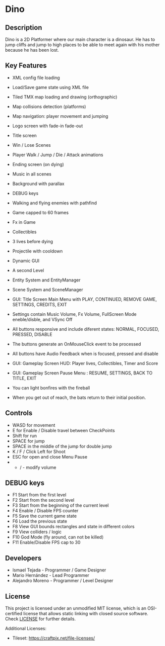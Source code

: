 # Dino

## Description

Dino is a 2D Platformer where our main character is a dinosaur. He has to jump cliffs and jump to high places to be able to meet again with his mother because he has been lost.  

## Key Features

- XML config file loading
- Load/Save game state using XML file
- Tiled TMX map loading and drawing (orthographic)
- Map collisions detection (platforms)
- Map navigation: player movement and jumping

- Logo screen with fade-in fade-out
- Title screen
- Win / Lose Scenes
- Player Walk / Jump / Die / Attack animations
- Ending screen (on dying)
- Music in all scenes 
- Background with parallax
- DEBUG keys 

- Walking and flying enemies with pathfind
- Game capped to 60 frames
- Fx in Game
- Collectibles
- 3 lives before dying
- Projectile with cooldown
- Dynamic GUI
- A second Level

- Entity System and EntityManager
- Scene System and SceneManager
- GUI: Title Screen Main Menu with PLAY, CONTINUED, REMOVE GAME, SETTINGS, CREDITS, EXIT
- Settings contain Music Volume, Fx Volume, FullScreen Mode eneble/disble, and VSync Off
- All buttons responsive and include diferent states: NORMAL, FOCUSED, PRESSED, DISABLE
- The buttons generate an OnMouseClick event to be processed
- All buttons have Audio Feedback when is focused, pressed and disable
- GUI: Gameplay Screen HUD: Player lives, Collectibles, Timer and Score
- GUI: Gameplay Screen Pause Menu : RESUME, SETTINGS, BACK TO TITLE, EXIT

- You can light bonfires with the fireball
- When you get out of reach, the bats return to their initial position. 

## Controls

- WASD for movement
- E for Enable / Disable travel between CheckPoints
- Shift for run
- SPACE for jump
- SPACE in the middle of the jump for double jump
- K / F / Click Left for Shoot
- ESC for open and close Menu Pause
- + / - modify volume

## DEBUG keys

- F1 Start from the first level
- F2 Start from the second level
- F3 Start from the beginning of the current level
- F4 Enable / Disable FPS counter
- F5 Save the current game state
- F6 Load the previous state
- F8 View GUI bounds rectangles and state in different colors
- F9 View colliders / logic
- F10 God Mode (fly around, can not be killed)
- F11 Enable/Disable FPS cap to 30

## Developers

 - Ismael Tejada - Programmer / Game Designer
 - Mario Hernández - Lead Programmer
 - Alejandro Moreno - Programmer / Level Designer

## License

This project is licensed under an unmodified MIT license, which is an OSI-certified license that allows static linking with closed source software. Check [LICENSE](LICENSE) for further details.

Additional Licenses:
- Tileset: https://craftpix.net/file-licenses/
